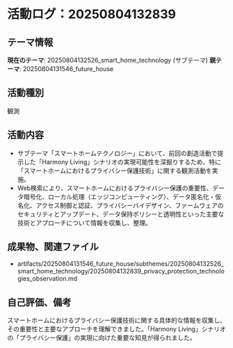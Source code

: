 # 活動ログ：20250804132839

## テーマ情報
**現在のテーマ**: 20250804132526_smart_home_technology (サブテーマ)
**親テーマ**: 20250804131546_future_house

## 活動種別
観測

## 活動内容
- サブテーマ「スマートホームテクノロジー」において、前回の創造活動で提示した「Harmony Living」シナリオの実現可能性を深掘りするため、特に「スマートホームにおけるプライバシー保護技術」に関する観測活動を実施。
- Web検索により、スマートホームにおけるプライバシー保護の重要性、データ暗号化、ローカル処理（エッジコンピューティング）、データ匿名化・仮名化、アクセス制御と認証、プライバシーバイデザイン、ファームウェアのセキュリティとアップデート、データ保持ポリシーと透明性といった主要な技術とアプローチについて情報を収集し、整理。

## 成果物、関連ファイル
- artifacts/20250804131546_future_house/subthemes/20250804132526_smart_home_technology/20250804132839_privacy_protection_technologies_observation.md

## 自己評価、備考
スマートホームにおけるプライバシー保護技術に関する具体的な情報を収集し、その重要性と主要なアプローチを理解できました。「Harmony Living」シナリオの「プライバシー保護」の実現に向けた重要な知見が得られました。
